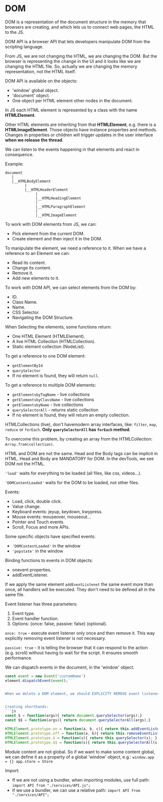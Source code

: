 # DOM

DOM is a representation of the document structure in the memory that browsers are creating, and which lets us to connect web pages, the HTML to the JS.

DOM API is a browser API that lets developers manipulate DOM from the scripting language.

From JS, we are not changing the HTML, we are changing the DOM. But the browser is representing the change in the UI and it looks like we are changing the HTML file. So, actually we are changing the memory representation, not the HTML itself.


DOM API is available on the objects:
- 'window' global object.
- 'document' object.
- One object per HTML element other nodes in the document.


In JS each HTML element is represented by a class with the name <b>HTMLElement</b>. 

Other HTML elements are inheriting from that <b>HTMLElement</b>, e.g. there is a <b>HTMLImageElement</b>. Those objects have instance properties and methods. Changes in properties or children will trigger updates in the user interface <b>when we release the thread</b>.


We can listen to the events happening in that elements and react in consequence.

Example:
```
document
   |
   |__HTMLBodyElement
         |
         |__HTMLHeaderElement
              |
              |__HTMLHeadingElement
              |
              |__HTMLParagraphElement
              |
              |__HTMLImageElement
```


To work with DOM elements from JS, we can:
- Pick element from the current DOM.
- Create element and then inject it in the DOM.

To manipulate the element, we need a reference to it.
When we have a reference to an Element we can:
- Read its content.
- Change its content.
- Remove it.
- Add new elements to it.


To work with DOM API, we can select elements from the DOM by:
- ID.
- Class Name.
- Name.
- CSS Selector.
- Navigating the DOM Structure.


When Selecting the elements, some functions return:
- One HTML Element (HTMLElement).
- A live HTML Collection (HTMLCollection).
- Static element collection (NodeList).

To get a reference to one DOM element:
- ```getElementById```
- ```querySelector```
- If no element is found, they will return ```null```.

To get a reference to multiple DOM elements:
- ```getElementsbyTagName``` -  live collections
- ```getElementsbyClassName``` -  live collections
- ```getElementsbyName``` -  live collections
- ```querySelectorAll``` - returns static collection
- If no element is found, they will return an empty collection.


HTMLCollections (live), don't havemodern array interfaces, like: ```filter```, ```map```, ```reduce``` or ```forEach```.
<b>Only ```querySelectorAll``` has ```forEach``` method</b>.

To overcome this problem, by creating an array from the HTMLCollection: ```Array.from(collection)```.


HTML and DOM are not the same. Head and the Body tags can be implicit in HTML. Head and Body are MANDATORY for DOM. In the devTools, we see DOM not the HTML.


```'load'``` waits for everything to be loaded (all files, like css, videos...).

```'DOMContentLoaded'``` waits for the DOM to be loaded, not other files.


Events:
- Load, click, double click.
- Value change.
- Keyboard events: jeyup, keydown, kwypress.
- Mouse events: mouseover, mouseout...
- Pointer and Touch events.
- Scroll, Focus and more APIs.

Some specific objects have specified events:
- ```'DOMContentLoaded'``` in the window
- ```'popstate'``` in the window


Binding functions to events in DOM objects:
- onevent properties.
- addEventListener.


If we apply the same element ```addEventListenet``` the same event more than once, all handlers will be executed. They don't need to be defined all in the same file.


Event listener has three parameters:
1. Event type.
2. Event handler function.
3. Options: {once: false, passive: false} (optional).

```once: true``` - execute event listener only once and then remove it. This way explicitly removing event listener is not necessary.

```passive: true``` - it is telling the browser that it can respond to the action (e.g. scroll) without having to wait for the script. It ensures smooth performance.


We can dispatch events in the document, in the 'window' object.
```js
const event = new Event('customName')
element.dispatchEvent(event);```


When we delete a DOM element, we should EXPLICITY REMOVE event listeners.


Creating shorthands:
```js
const $ = function(args){ return document.querySelector(args);}
const $$ = function(args){ return document.querySelectorAll(args);}

HTMLElement.prototype.on = function(a, b, c){ return this.addEventListener(a, b, c); }
HTMLElement.prototype.off = function(a, b){ return this.removeEventListener(a, b); }
HTMLElement.prototype.$ = function(s){ return this.querySelector(s); }
HTMLElement.prototype.$$ = function(s){ return this.querySelectorAll(s); }
```


Module content are not global. So if we want to make some content global, we can define it as a property of a global 'window' object, e.g.:
```window.app = {} app.store = Store```

Import:
- If we are not using a bundler, when importing modules, use full path: ```import API from "./services/API.js";```
- If we use a bundler, we can use a relative path:
```import API from "./services/API";```